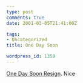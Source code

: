 ```yaml
---
type: post
comments: true
date: 2001-03-05T21:41:00Z

tags:
- Uncategorized
title: One Day Soon

wordpress_id: 1359
---
```


[One Day Soon Resign](http://www.infinitemonkeys.co.uk/onedaysoon/). Nice
